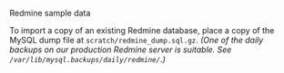 


Redmine sample data

To import a copy of an existing Redmine database, place a copy of the MySQL dump file
at `scratch/redmine_dump.sql.gz`. _(One of the daily backups on our production
Redmine server is suitable. See `/var/lib/mysql.backups/daily/redmine/`.)_


